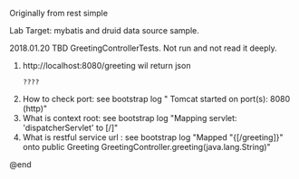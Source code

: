 

Originally from   rest simple

Lab Target:  mybatis and druid data source sample.

2018.01.20
 TBD GreetingControllerTests. Not run and not read it deeply.
 
 1. http://localhost:8080/greeting    wil return json   
    ```
    ????
    ```
 2. How to check port: see bootstrap log " Tomcat started on port(s): 8080 (http)"
 3. What is  context root: see bootstrap log "Mapping servlet: 'dispatcherServlet' to [/]"
 4. What is restful service url : see bootstrap log "Mapped "{[/greeting]}" onto public Greeting GreetingController.greeting(java.lang.String)"
 
@end 
